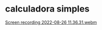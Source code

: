 # calculadora simples

[Screen recording 2022-08-26 11.36.31.webm](https://user-images.githubusercontent.com/109696840/186929289-ebaac6bd-9290-4f84-af36-37a329e9eec4.webm)
